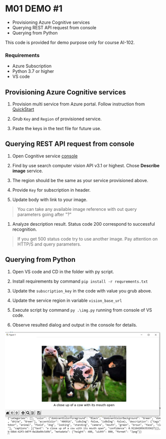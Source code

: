 # M01 DEMO #1

- Provisioning Azure Cognitive services
- Querying REST API request from console
- Querying from Python

This code is provided for demo purpose only for course AI-102.

### Requirements
- Azure Subscription
- Python 3.7 or higher
- VS code

## Provisioning Azure Cognitive services

1. Provision multi service from Azure portal. Follow instruction from [QuickStart](https://docs.microsoft.com/en-us/azure/cognitive-services/cognitive-services-apis-create-account?tabs=multiservice%2Clinux)

1. Grub `Key` and `Region` of provisioned service. 

1. Paste the keys in the text file for future use.


## Querying REST API request from console

1. Open Cognitive service [console](https://westus.dev.cognitive.microsoft.com/docs/services/)

1. Find by use search computer vision API v3.1 or highest. Chose **Describe image** service. 

1. The region should be the same as your service provisioned above.

1. Provide `Key` for subscription in header. 

1. Update body with link to your image.

>You can take any available image reference with out query parameters going after "?"

1. Analyze description result. Status code 200 correspond to successful recognition.

>If you get 500 status code try to use another image. Pay attention on HTTP/S and query parameters.


## Querying from Python

1. Open VS code and CD in the folder with py script.

1. Install requirements by command `pip install -r requrements.txt`

1. Update the `subscription_key` in the code with value you grub above.

1. Update the service region in variable `vision_base_url`

1. Execute script by command `py .\img.py` running from console of VS code. 

1. Observe resulted dialog and output in the console for details.

![Cow](./cow.png)